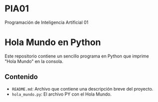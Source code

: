 # PIA01
Programación de Inteligencia Artificial 01

# Hola Mundo en Python

Este repositorio contiene un sencillo programa en Python que imprime "Hola Mundo" en la consola.

## Contenido

- `README.md`: Archivo que contiene una descripción breve del proyecto.
- `hola_mundo.py`: El archivo PY con el Hola Mundo.
